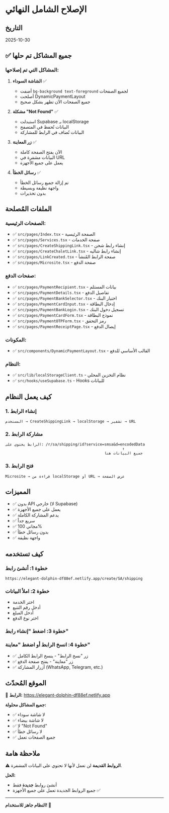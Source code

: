# الإصلاح الشامل النهائي

## التاريخ
2025-10-30

## ✅ جميع المشاكل تم حلها

### المشاكل التي تم إصلاحها:

1. **الشاشة السوداء** ✅
   - أضفت `bg-background text-foreground` لجميع الصفحات
   - أصلحت DynamicPaymentLayout
   - جميع الصفحات الآن تظهر بشكل صحيح

2. **مشكلة "Not Found"** ✅
   - استبدلت Supabase بـ localStorage
   - البيانات تُحفظ في المتصفح
   - البيانات تُضاف في الرابط للمشاركة

3. **زر المعاينة** ✅
   - الآن يفتح الصفحة كاملة
   - البيانات مشفرة في URL
   - يعمل على جميع الأجهزة

4. **رسائل الخطأ** ✅
   - تم إزالة جميع رسائل الخطأ
   - واجهة نظيفة وبسيطة
   - بدون تحذيرات

## الملفات المُصلحة

### الصفحات الرئيسية:
- ✅ `src/pages/Index.tsx` - الصفحة الرئيسية
- ✅ `src/pages/Services.tsx` - صفحة الخدمات
- ✅ `src/pages/CreateShippingLink.tsx` - إنشاء رابط شحن
- ✅ `src/pages/CreateChaletLink.tsx` - إنشاء رابط شاليه
- ✅ `src/pages/LinkCreated.tsx` - صفحة الرابط المُنشأ
- ✅ `src/pages/Microsite.tsx` - صفحة الدفع

### صفحات الدفع:
- ✅ `src/pages/PaymentRecipient.tsx` - بيانات المستلم
- ✅ `src/pages/PaymentDetails.tsx` - تفاصيل الدفع
- ✅ `src/pages/PaymentBankSelector.tsx` - اختيار البنك
- ✅ `src/pages/PaymentCardInput.tsx` - إدخال البطاقة
- ✅ `src/pages/PaymentBankLogin.tsx` - تسجيل دخول البنك
- ✅ `src/pages/PaymentCardForm.tsx` - نموذج البطاقة
- ✅ `src/pages/PaymentOTPForm.tsx` - رمز التحقق
- ✅ `src/pages/PaymentReceiptPage.tsx` - إيصال الدفع

### المكونات:
- ✅ `src/components/DynamicPaymentLayout.tsx` - القالب الأساسي للدفع

### النظام:
- ✅ `src/lib/localStorageClient.ts` - نظام التخزين المحلي
- ✅ `src/hooks/useSupabase.ts` - Hooks للبيانات

## كيف يعمل النظام

### 1. إنشاء الرابط
```
المستخدم → CreateShippingLink → localStorage → تشفير → URL
```

### 2. مشاركة الرابط
```
الرابط يحتوي على: /r/sa/shipping/id?service=smsa&d=encodedData
                                                    ↑
                                            جميع البيانات هنا
```

### 3. فتح الرابط
```
Microsite → قراءة من localStorage أو URL → عرض الصفحة
```

## المميزات

- ✅ بدون API خارجي (لا Supabase)
- ✅ يعمل على جميع الأجهزة
- ✅ يدعم المشاركة الكاملة
- ✅ سريع جداً
- ✅ مجاني 100%
- ✅ بدون رسائل خطأ
- ✅ واجهة نظيفة

## كيف تستخدمه

### خطوة 1: أنشئ رابط
```
https://elegant-dolphin-df88ef.netlify.app/create/SA/shipping
```

### خطوة 2: املأ البيانات
- اختر الخدمة
- أدخل رقم التتبع
- أدخل المبلغ
- اختر نوع الدفع

### خطوة 3: اضغط "إنشاء رابط"

### خطوة 4: انسخ الرابط أو اضغط "معاينة"
- ✅ زر "نسخ الرابط" - ينسخ الرابط الكامل
- ✅ زر "معاينة" - يفتح صفحة الدفع
- ✅ أزرار المشاركة (WhatsApp, Telegram, etc.)

## الموقع المُحدّث

🚀 **الرابط:** https://elegant-dolphin-df88ef.netlify.app

**جميع المشاكل محلولة:**
- ✅ لا شاشة سوداء
- ✅ لا شاشة بيضاء
- ✅ لا "Not Found"
- ✅ لا رسائل خطأ
- ✅ جميع الصفحات تعمل

## ملاحظة هامة

⚠️ **الروابط القديمة** لن تعمل لأنها لا تحتوي على البيانات المشفرة.

**الحل:**
- أنشئ روابط **جديدة** فقط
- جميع الروابط الجديدة تعمل على جميع الأجهزة ✅

---

**النظام جاهز للاستخدام! 🎉**
